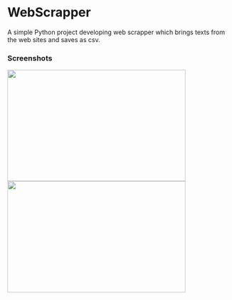 # WebScrapper
A simple Python project developing web scrapper which brings texts from the web sites and saves as csv.

### Screenshots

<div>
<img width="400" height="250" src="https://user-images.githubusercontent.com/61813428/94980875-9e916b00-0568-11eb-9ab0-02550646e182.png">
<img width="400" height="250" src="https://user-images.githubusercontent.com/61813428/94980887-aea94a80-0568-11eb-8d91-afb3a981a104.png">
</div>
